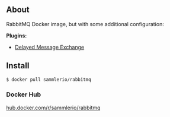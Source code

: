 ## About

RabbitMQ Docker image, but with some additional configuration:

**Plugins:**  

- [Delayed Message Exchange](https://github.com/rabbitmq/rabbitmq-delayed-message-exchange)

## Install

```sh
$ docker pull sammlerio/rabbitmq
```

### Docker Hub

[hub.docker.com/r/sammlerio/rabbitmq](https://hub.docker.com/r/sammlerio/rabbitmq/)